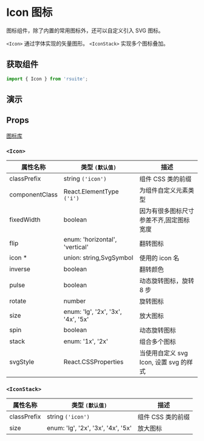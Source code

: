 # Icon 图标

图标组件，除了内置的常用图标外，还可以自定义引入 SVG 图标。

`<Icon>` 通过字体实现的矢量图形。
`<IconStack>` 实现多个图标叠加。

## 获取组件

```js
import { Icon } from 'rsuite';
```

## 演示

<!--{demo}-->

## Props

[图标库](/tools/icons)

### `<Icon>`

| 属性名称       | 类型 `(默认值)`                    | 描述                                    |
| -------------- | ---------------------------------- | --------------------------------------- |
| classPrefix    | string `('icon')`                  | 组件 CSS 类的前缀                       |
| componentClass | React.ElementType `('i')`          | 为组件自定义元素类型                    |
| fixedWidth     | boolean                            | 因为有很多图标尺寸参差不齐,固定图标宽度 |
| flip           | enum: 'horizontal', 'vertical'     | 翻转图标                                |
| icon \*        | union: string,SvgSymbol            | 使用的 icon 名                          |
| inverse        | boolean                            | 翻转颜色                                |
| pulse          | boolean                            | 动态旋转图标，旋转 8 步                 |
| rotate         | number                             | 旋转图标                                |
| size           | enum: 'lg', '2x', '3x', '4x', '5x' | 放大图标                                |
| spin           | boolean                            | 动态旋转图标                            |
| stack          | enum: '1x', '2x'                   | 组合多个图标                            |
| svgStyle       | React.CSSProperties                | 当使用自定义 svg Icon, 设置 svg 的样式  |


### `<IconStack>`

| 属性名称    | 类型 `(默认值)`                    | 描述              |
| ----------- | ---------------------------------- | ----------------- |
| classPrefix | string `('icon')`                  | 组件 CSS 类的前缀 |
| size        | enum: 'lg', '2x', '3x', '4x', '5x' | 放大图标          |

